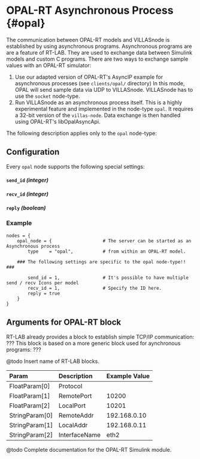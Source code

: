 # OPAL-RT Asynchronous Process {#opal}

The communication between OPAL-RT models and VILLASnode is established by using asynchronous programs.
Asynchronous programs are are a feature of RT-LAB. They are used to exchange data between Simulink models and custom C programs.
There are two ways to exchange sample values with an OPAL-RT simulator:

1. Use our adapted version of OPAL-RT's AsyncIP example for asynchronous processes (see `clients/opal/` directory)
   In this mode, OPAL will send sample data via UDP to VILLASnode. VILLASnode has to use the `socket` node-type.
2. Run VILLASnode as an asynchronous process itself. This is a highly experimental feature and implemented in the node-type `opal`.
   It requires a 32-bit version of the `villas-node`. Data exchange is then handled using OPAL-RT's libOpalAsyncApi.

The following description applies only to the `opal` node-type:

## Configuration

Every `opal` node supports the following special settings:

#### `send_id` *(integer)*

#### `recv_id` *(integer)*

#### `reply` *(boolean)*

### Example

	nodes = {
		opal_node = {					# The server can be started as an Asynchronous process
			type	= "opal",			# from within an OPAL-RT model.
	
		### The following settings are specific to the opal node-type!! ###
	
			send_id	= 1,				# It's possible to have multiple send / recv Icons per model
			recv_id	= 1,				# Specify the ID here.
			reply = true
		}
	}

## Arguments for OPAL-RT block

RT-LAB already provides a block to establish simple TCP/IP communication: ???
This block is based on a more generic block used for aynchronous programs: ???

@todo Insert name of RT-LAB blocks.

| Param		 | Description   | Example Value  |
| :------------- | :------------ |:-------------- |
| FloatParam[0]	 | Protocol      |                |
| FloatParam[1]  | RemotePort    | 10200          |
| FloatParam[2]  | LocalPort	 | 10201          |
| StringParam[0] | RemoteAddr	 | 192.168.0.10   |
| StringParam[1] | LocalAddr	 | 192.168.0.11   |
| StringParam[2] | InterfaceName | eth2           |

@todo Complete documentation for the OPAL-RT Simulink module.
